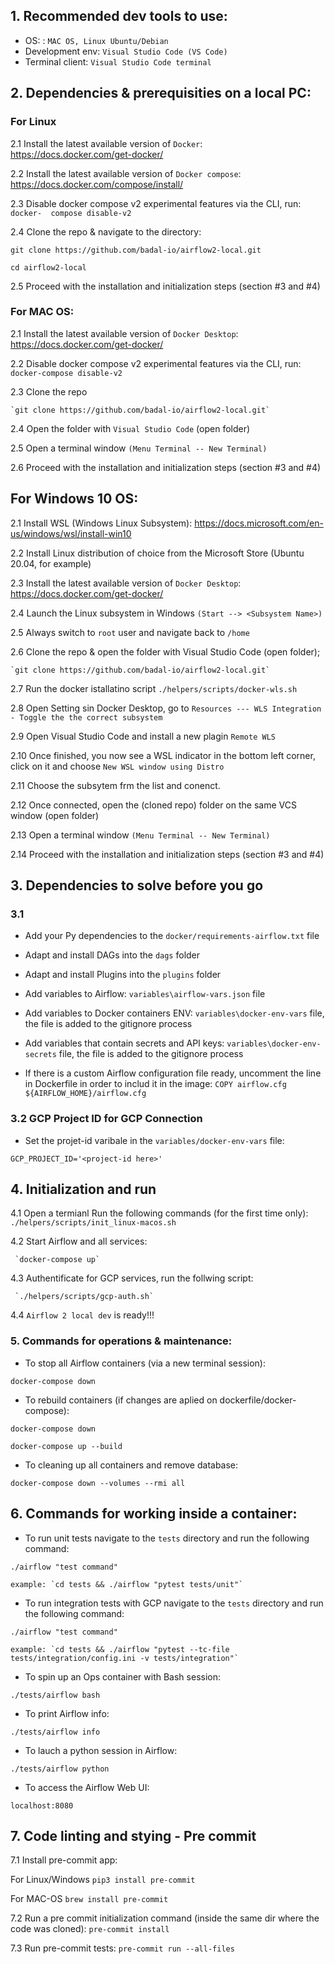 
## 1. Recommended dev tools to use:

- OS: : `MAC OS, Linux Ubuntu/Debian`
- Development env: `Visual Studio Code (VS Code)`
- Terminal client: `Visual Studio Code terminal`



## 2. Dependencies & prerequisities on a local PC:
### For Linux

  2.1 Install the latest available version of `Docker`: https://docs.docker.com/get-docker/

  2.2 Install the latest available version of `Docker compose`: https://docs.docker.com/compose/install/

  2.3 Disable docker compose v2 experimental features via the CLI, run: `docker-  compose disable-v2`

  2.4 Clone the repo & navigate to the directory:

  `git clone https://github.com/badal-io/airflow2-local.git`

  `cd airflow2-local`

  2.5 Proceed with the installation and initialization steps (section #3 and #4)



### For MAC OS:

  2.1 Install the latest available version of `Docker Desktop`: https://docs.docker.com/get-docker/

  2.2 Disable docker compose v2 experimental features via the CLI, run: `docker-compose disable-v2`

  2.3 Clone the repo

    `git clone https://github.com/badal-io/airflow2-local.git`

  2.4 Open the folder with `Visual Studio Code` (open folder)

  2.5 Open a terminal window `(Menu Terminal -- New Terminal)`

  2.6 Proceed with the installation and initialization steps (section #3 and #4)



## For Windows 10 OS:

  2.1 Install WSL (Windows Linux Subsystem): https://docs.microsoft.com/en-us/windows/wsl/install-win10

  2.2 Install Linux distribution of choice from the Microsoft Store (Ubuntu 20.04, for example)

  2.3 Install the latest available version of `Docker Desktop`: https://docs.docker.com/get-docker/

  2.4 Launch the Linux subsystem in Windows `(Start --> <Subsystem Name>)`

  2.5 Always switch to `root` user and navigate back to `/home`

  2.6 Clone the repo & open the folder with Visual Studio Code (open folder);

    `git clone https://github.com/badal-io/airflow2-local.git`

  2.7 Run the docker istallatino script `./helpers/scripts/docker-wls.sh`

  2.8 Open Setting sin Docker Desktop, go to `Resources --- WLS Integration - Toggle the the correct subsystem`

  2.9 Open Visual Studio Code and install a new plagin `Remote WLS`

  2.10 Once finished, you now see a WSL indicator in the bottom left corner, click on it and choose `New WSL window using Distro`

  2.11 Choose the subsytem frm the list and conenct.

  2.12 Once connected, open the (cloned repo) folder on the same VCS window (open folder)

  2.13 Open a terminal window `(Menu Terminal -- New Terminal)`

  2.14 Proceed with the installation and initialization steps (section #3 and #4)



## 3. Dependencies to solve before you go
   ### 3.1

  - Add your Py dependencies to the `docker/requirements-airflow.txt` file

  - Adapt and install DAGs into the `dags` folder

  - Adapt and install Plugins into the `plugins` folder

  - Add variables to Airflow: `variables\airflow-vars.json` file

  - Add variables to Docker containers ENV: `variables\docker-env-vars` file, the file is added to the gitignore process

  - Add variables that contain secrets and API keys: `variables\docker-env-secrets` file, the file is added to the gitignore process

  - If there is a custom Airflow configuration file ready, uncomment the line in Dockerfile in order to includ it in the image: `COPY airflow.cfg ${AIRFLOW_HOME}/airflow.cfg`



### 3.2 GCP Project ID for GCP Connection

  - Set the projet-id varibale in the `variables/docker-env-vars` file:

   `GCP_PROJECT_ID='<project-id here>'`



## 4. Initialization and run

   4.1 Open a termianl Run the following commands (for the first time only):
    `./helpers/scripts/init_linux-macos.sh`

   4.2 Start Airflow and all services:

     `docker-compose up`

   4.3 Authentificate for GCP services, run the follwing script:

     `./helpers/scripts/gcp-auth.sh`

   4.4  `Airflow 2 local dev` is ready!!!



### 5. Commands for operations & maintenance:

  - To stop all Airflow containers (via a new terminal session):

   `docker-compose down`

  - To rebuild containers (if changes are aplied on dockerfile/docker-compose):

  `docker-compose down`

  `docker-compose up --build`

  - To cleaning up all containers and remove database:

  `docker-compose down --volumes --rmi all`



## 6. Commands for working inside a container:

  - To run unit tests navigate to the `tests` directory and run the following command:

  `./airflow "test command"`

    example: `cd tests && ./airflow "pytest tests/unit"`

  - To run integration tests with GCP navigate to the `tests` directory and run the following command:

  `./airflow "test command"`

    example: `cd tests && ./airflow "pytest --tc-file tests/integration/config.ini -v tests/integration"`

  - To spin up an Ops container with Bash session:

  `./tests/airflow bash`

  - To print Airflow info:

  `./tests/airflow info`

  - To lauch a python session in Airflow:

  `./tests/airflow python`

  - To access the Airflow Web UI:

  `localhost:8080`



## 7. Code linting and stying - Pre commit ##

   7.1 Install pre-commit app:

   For Linux/Windows `pip3 install pre-commit`

   For MAC-OS `brew install pre-commit`

   7.2 Run a pre commit initialization command (inside the same dir where the code was cloned): `pre-commit install`

   7.3 Run pre-commit tests: `pre-commit run --all-files`

